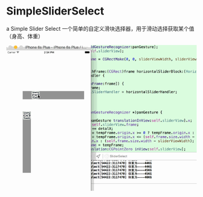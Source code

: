 # SimpleSliderSelect
 a Simple Slider Select 一个简单的自定义滑块选择器，用于滑动选择获取某个值（身高、体重）

![](https://github.com/ShelinShelin/SimpleSliderSelect/blob/master/Untitled.gif)
